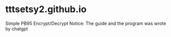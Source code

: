 # tttsetsy2.github.io

Simple PB95 Encrypt/Decrypt
Notice: The guide and the program was wrote by chatgpt
